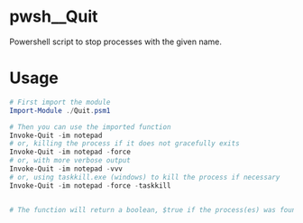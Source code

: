 # pwsh__Quit

Powershell script to stop processes with the given name.

# Usage

```powershell
# First import the module
Import-Module ./Quit.psm1

# Then you can use the imported function
Invoke-Quit -im notepad
# or, killing the process if it does not gracefully exits
Invoke-Quit -im notepad -force
# or, with more verbose output
Invoke-Quit -im notepad -vvv
# or, using taskkill.exe (windows) to kill the process if necessary
Invoke-Quit -im notepad -force -taskkill


# The function will return a boolean, $true if the process(es) was found and it exited, $false otherwise.
```

